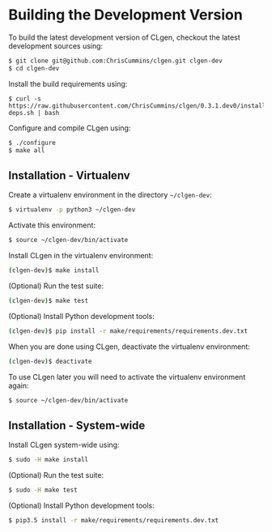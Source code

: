 # Building the Development Version

To build the latest development version of CLgen, checkout the latest
development sources using:

```sh
$ git clone git@github.com:ChrisCummins/clgen.git clgen-dev
$ cd clgen-dev
```

Install the build requirements using:

```
$ curl -s https://raw.githubusercontent.com/ChrisCummins/clgen/0.3.1.dev0/install-deps.sh | bash
```

Configure and compile CLgen using:

```sh
$ ./configure
$ make all
```

Installation - Virtualenv
-------------------------

Create a virtualenv environment in the directory `~/clgen-dev`:

```sh
$ virtualenv -p python3 ~/clgen-dev
```

Activate this environment:

```sh
$ source ~/clgen-dev/bin/activate
```

Install CLgen in the virtualenv environment:

```sh
(clgen-dev)$ make install
```

(Optional) Run the test suite:

```sh
(clgen-dev)$ make test
```

(Optional) Install Python development tools:

```sh
(clgen-dev)$ pip install -r make/requirements/requirements.dev.txt
```

When you are done using CLgen, deactivate the virtualenv environment:

```sh
(clgen-dev)$ deactivate
```

To use CLgen later you will need to activate the virtualenv environment again:

```sh
$ source ~/clgen-dev/bin/activate
```


Installation - System-wide
--------------------------

Install CLgen system-wide using:

```sh
$ sudo -H make install
```

(Optional) Run the test suite:

```sh
$ sudo -H make test
```

(Optional) Install Python development tools:

```sh
$ pip3.5 install -r make/requirements/requirements.dev.txt
```
